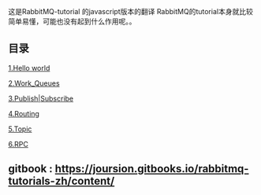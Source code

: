 
这是RabbitMQ-tutorial 的javascript版本的翻译
RabbitMQ的tutorial本身就比较简单易懂，可能也没有起到什么作用呢。。

## 目录
[1.Hello world](./1.Hello_world.md)

[2.Work_Queues](./2.Work_Queues.md)

[3.Publish|Subscribe](./3.Publish_Subscribe.md)

[4.Routing](./4.Routing.md)

[5.Topic](./5.Topic.md)

[6.RPC](./6.RPC.md)

## gitbook : <https://joursion.gitbooks.io/rabbitmq-tutorials-zh/content/>